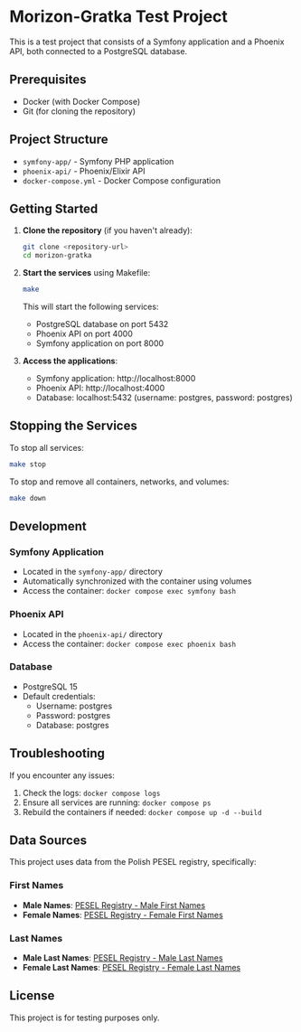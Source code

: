 # Morizon-Gratka Test Project

This is a test project that consists of a Symfony application and a Phoenix API, both connected to a PostgreSQL database.

## Prerequisites

- Docker (with Docker Compose)
- Git (for cloning the repository)

## Project Structure

- `symfony-app/` - Symfony PHP application
- `phoenix-api/` - Phoenix/Elixir API
- `docker-compose.yml` - Docker Compose configuration

## Getting Started

1. **Clone the repository** (if you haven't already):
   ```bash
   git clone <repository-url>
   cd morizon-gratka
   ```

2. **Start the services** using Makefile:
   ```bash
   make
   ```

   This will start the following services:
   - PostgreSQL database on port 5432
   - Phoenix API on port 4000
   - Symfony application on port 8000

3. **Access the applications**:
   - Symfony application: http://localhost:8000
   - Phoenix API: http://localhost:4000
   - Database: localhost:5432 (username: postgres, password: postgres)

## Stopping the Services

To stop all services:
```bash
make stop
```

To stop and remove all containers, networks, and volumes:
```bash
make down
```

## Development

### Symfony Application
- Located in the `symfony-app/` directory
- Automatically synchronized with the container using volumes
- Access the container: `docker compose exec symfony bash`

### Phoenix API
- Located in the `phoenix-api/` directory
- Access the container: `docker compose exec phoenix bash`

### Database
- PostgreSQL 15
- Default credentials:
  - Username: postgres
  - Password: postgres
  - Database: postgres

## Troubleshooting

If you encounter any issues:
1. Check the logs: `docker compose logs`
2. Ensure all services are running: `docker compose ps`
3. Rebuild the containers if needed: `docker compose up -d --build`

## Data Sources

This project uses data from the Polish PESEL registry, specifically:

### First Names
- **Male Names**: [PESEL Registry - Male First Names](https://api.dane.gov.pl/1.4/resources/63929/data?page=1&per_page=100)
- **Female Names**: [PESEL Registry - Female First Names](https://api.dane.gov.pl/1.4/resources/63924/data?page=1&per_page=100)

### Last Names
- **Male Last Names**: [PESEL Registry - Male Last Names](https://api.dane.gov.pl/1.4/resources/63892/data?page=1&per_page=100)
- **Female Last Names**: [PESEL Registry - Female Last Names](https://api.dane.gov.pl/1.4/resources/63888/data?page=1&per_page=100)

## License

This project is for testing purposes only.
